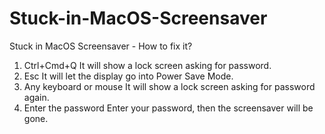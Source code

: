 # Stuck-in-MacOS-Screensaver
Stuck in MacOS Screensaver - How to fix it?


1. Ctrl+Cmd+Q
    It will show a lock screen asking for password.
2. Esc
    It will let the display go into Power Save Mode.
3. Any keyboard or mouse
    It will show a lock screen asking for password again.
4. Enter the password
    Enter your password, then the screensaver will be gone.
